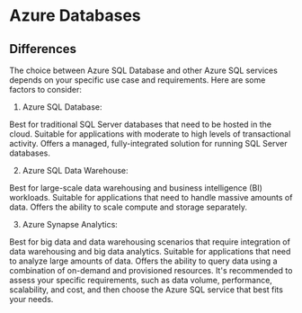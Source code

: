 # Azure Databases

## Differences

The choice between Azure SQL Database and other Azure SQL services depends on your specific use case and requirements. Here are some factors to consider:

01. Azure SQL Database:

Best for traditional SQL Server databases that need to be hosted in the cloud.
Suitable for applications with moderate to high levels of transactional activity.
Offers a managed, fully-integrated solution for running SQL Server databases.

02. Azure SQL Data Warehouse:

Best for large-scale data warehousing and business intelligence (BI) workloads.
Suitable for applications that need to handle massive amounts of data.
Offers the ability to scale compute and storage separately.

03. Azure Synapse Analytics:

Best for big data and data warehousing scenarios that require integration of data warehousing and big data analytics.
Suitable for applications that need to analyze large amounts of data.
Offers the ability to query data using a combination of on-demand and provisioned resources.
It's recommended to assess your specific requirements, such as data volume, performance, scalability, and cost, and then choose the Azure SQL service that best fits your needs.
